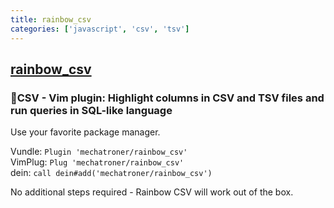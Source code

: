 ```yaml
---
title: rainbow_csv
categories: ['javascript', 'csv', 'tsv']
---
```

## [rainbow_csv](https://github.com/mechatroner/rainbow_csv)

### 🌈CSV - Vim plugin: Highlight columns in CSV and TSV files and run queries in SQL-like language

Use your favorite package manager.  

Vundle: `Plugin 'mechatroner/rainbow_csv'`  
VimPlug: `Plug 'mechatroner/rainbow_csv'`  
dein: `call dein#add('mechatroner/rainbow_csv')`  

No additional steps required - Rainbow CSV will work out of the box.  
